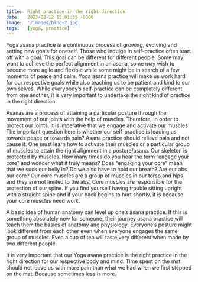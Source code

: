 ```yaml
---
title:  Right practice in the right direction
date:   2023-02-12 15:01:35 +0300
image:  '/images/blog-2.jpg'
tags:   [yoga, practice]
---
```

Yoga asana practice is a continuous process of growing, evolving and setting new goals for oneself. Those who indulge in self-practice often start off with a goal. This goal can be different for different people. Some may want to achieve the perfect alignment in an asana, some may wish to become more agile and flexible while some might be in search of a few moments of peace and calm. Yoga asana practice will make us work hard for our respective goals while also teaching us to be patient and kind to our own selves. While everybody’s self-practice can be completely different from one another, it is very important to undertake the right kind of practice in the right direction.

Asanas are a process of attaining a particular posture through the movement of our joints with the help of muscles. Therefore, in order to protect our joints, it is imperative that we engage and activate our muscles. The important question here is whether our self-practice is leading us towards peace or towards pain? Asana practice should relieve pain and not cause it. One must learn how to activate their muscles or a particular group of muscles to attain the right alignment in a posture/asana. Our skeleton is protected by muscles. How many times do you hear the term “engage your core” and wonder what it truly means? Does “engaging your core” mean that we suck our belly in? Do we also have to hold our breath? Are our abs our core? Our core muscles are a group of muscles in our torso and hips and they are not limited to the abs. Core muscles are responsible for the protection of our spine. If you find yourself having trouble sitting upright with a straight spine and if your back begins to hurt shortly, it is because your core muscles need work.

A basic idea of human anatomy can level up one’s asana practice. If this is something absolutely new for someone, their journey asana practice will teach them the basics of anatomy and physiology. Everyone’s posture might look different from each other even when everyone engages the same group of muscles. Even a cup of tea will taste very different when made by two different people.

It is very important that our Yoga asana practice is the right practice in the right direction for our respective body and mind. Time spent on the mat should not leave us with more pain than what we had when we first stepped on the mat. Because sometimes less is more.


